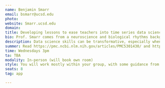 ```yaml
---
name: Benjamin Smarr
email: bsmarr@ucsd.edu
photo: 
website: Smarr.ucsd.edu
domain: 
title: Developing lessons to ease teachers into time series data science
bio: Prof. Smarr comes from a neuroscience and biological rhythms background. His lab focuses on using longitudinal data sources to develop novel analytics that reveal biologically relevant information from these data, framed by an understanding of the way biological data tend to change at different timescales. This is sometimes naturalistic, but more often related to biomedical algorithm development.
description: Data science skills can be transformative, especially when deployed in communities without historical access to digital resources. UCSD supports tools that make access to data science free, but without lessons aimed at helping teachers make confident use of these tools, most teachers won't get the potential of data science training, and won't want to offer curricula to their students. Our goal will be to develop light weight lessons that take someone from zero knowledge to the ability to load small data sets into JupyterLite webpages and carry out basic analyses and visualization, so that they can feel good showing others in their community how these skills could help their students.
summer: Read https://pmc.ncbi.nlm.nih.gov/articles/PMC5301430/ and https://pubmed.ncbi.nlm.nih.gov/35870975/, and develop some familiarity recreating the figures and analyses.
time: Wednesdays 3pm
ta: TBA
modality: In-person (will book own room)
style: You will work mostly within your group, with some guidance from graduate students who have done related work. You will also meet weekly with Prof. Smarr to assess progress and shape next steps.
seats: 8
tag: app

---
```


